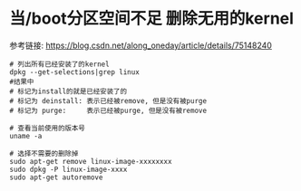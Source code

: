 # 当/boot分区空间不足 删除无用的kernel
参考链接: https://blog.csdn.net/along_oneday/article/details/75148240
```shell
# 列出所有已经安装了的kernel
dpkg --get-selections|grep linux
#结果中
# 标记为install的就是已经安装了的
# 标记为 deinstall: 表示已经被remove, 但是没有被purge
# 标记为 purge:     表示已经被purge, 但是没有被remove

# 查看当前使用的版本号
uname -a

# 选择不需要的删除掉
sudo apt-get remove linux-image-xxxxxxxx
sudo dpkg -P linux-image-xxxx
sudo apt-get autoremove
```